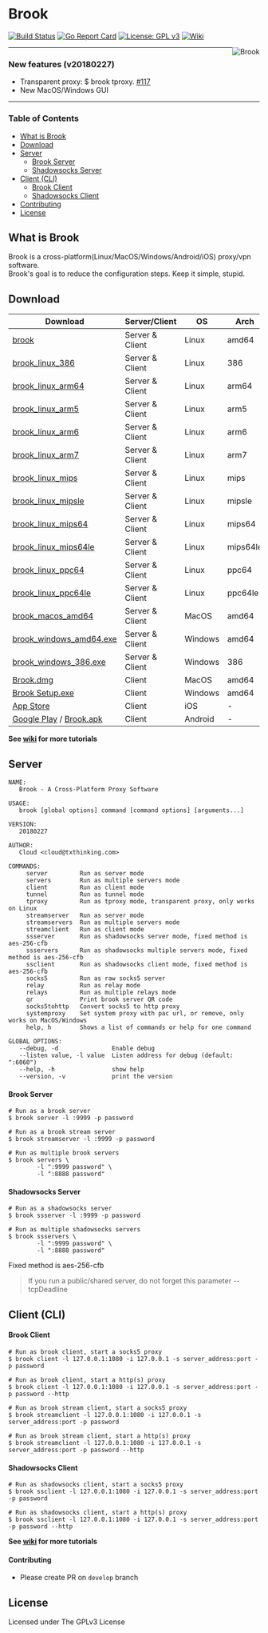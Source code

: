 # Brook

[![Build Status](https://travis-ci.org/txthinking/brook.svg?branch=master)](https://travis-ci.org/txthinking/brook) [![Go Report Card](https://goreportcard.com/badge/github.com/txthinking/brook)](https://goreportcard.com/report/github.com/txthinking/brook) [![License: GPL v3](https://img.shields.io/badge/License-GPL%20v3-blue.svg)](http://www.gnu.org/licenses/gpl-3.0) [![Wiki](https://img.shields.io/badge/docs-wiki-blue.svg)](https://github.com/txthinking/brook/wiki)

<p align="center">
    <img style="float: right;" src="https://storage.googleapis.com/txthinking-file/_/brook_200x200.png" alt="Brook"/>
</p>

---

### New features (v20180227)

* Transparent proxy: $ brook tproxy. [#117](https://github.com/txthinking/brook/issues/117)
* New MacOS/Windows GUI

---

### Table of Contents

* [What is Brook](#what-is-brook)
* [Download](#download)
* [Server](#server)
    * [Brook Server](#brook-server)
    * [Shadowsocks Server](#shadowsocks-server)
* [Client (CLI)](#client-cli)
    * [Brook Client](#brook-client)
    * [Shadowsocks Client](#shadowsocks-client)
* [Contributing](#contributing)
* [License](#license)

## What is Brook

Brook is a cross-platform(Linux/MacOS/Windows/Android/iOS) proxy/vpn software.<br/>
Brook's goal is to reduce the configuration steps. Keep it simple, stupid.

## Download

| Download | Server/Client | OS | Arch | Remark |
| --- | --- | --- | --- | --- |
| [brook](https://github.com/txthinking/brook/releases/download/v20180227/brook) | Server & Client | Linux | amd64 | CLI |
| [brook_linux_386](https://github.com/txthinking/brook/releases/download/v20180227/brook_linux_386) | Server & Client | Linux | 386 | CLI |
| [brook_linux_arm64](https://github.com/txthinking/brook/releases/download/v20180227/brook_linux_arm64) | Server & Client | Linux | arm64 | CLI |
| [brook_linux_arm5](https://github.com/txthinking/brook/releases/download/v20180227/brook_linux_arm5) | Server & Client | Linux | arm5 | CLI |
| [brook_linux_arm6](https://github.com/txthinking/brook/releases/download/v20180227/brook_linux_arm6) | Server & Client | Linux | arm6 | CLI |
| [brook_linux_arm7](https://github.com/txthinking/brook/releases/download/v20180227/brook_linux_arm7) | Server & Client | Linux | arm7 | CLI |
| [brook_linux_mips](https://github.com/txthinking/brook/releases/download/v20180227/brook_linux_mips) | Server & Client | Linux | mips | CLI |
| [brook_linux_mipsle](https://github.com/txthinking/brook/releases/download/v20180227/brook_linux_mipsle) | Server & Client | Linux | mipsle | CLI |
| [brook_linux_mips64](https://github.com/txthinking/brook/releases/download/v20180227/brook_linux_mips64) | Server & Client | Linux | mips64 | CLI |
| [brook_linux_mips64le](https://github.com/txthinking/brook/releases/download/v20180227/brook_linux_mips64le) | Server & Client | Linux | mips64le | CLI |
| [brook_linux_ppc64](https://github.com/txthinking/brook/releases/download/v20180227/brook_linux_ppc64) | Server & Client | Linux | ppc64 | CLI |
| [brook_linux_ppc64le](https://github.com/txthinking/brook/releases/download/v20180227/brook_linux_ppc64le) | Server & Client | Linux | ppc64le | CLI |
| [brook_macos_amd64](https://github.com/txthinking/brook/releases/download/v20180227/brook_macos_amd64) | Server & Client | MacOS | amd64 | CLI |
| [brook_windows_amd64.exe](https://github.com/txthinking/brook/releases/download/v20180227/brook_windows_amd64.exe) | Server & Client | Windows | amd64 | CLI |
| [brook_windows_386.exe](https://github.com/txthinking/brook/releases/download/v20180227/brook_windows_386.exe) | Server & Client | Windows | 386 | CLI |
| [Brook.dmg](https://github.com/txthinking/brook/releases/download/v20180227/Brook.dmg) | Client | MacOS | amd64 | GUI |
| [Brook Setup.exe](https://github.com/txthinking/brook/releases/download/v20180227/Brook%20Setup.exe) | Client | Windows | amd64 | GUI |
| [App Store](https://itunes.apple.com/us/app/brook-brook-shadowsocks-vpn-proxy/id1216002642) | Client | iOS | - | GUI |
| [Google Play](https://play.google.com/store/apps/details?id=com.txthinking.brook) / [Brook.apk](https://github.com/txthinking/brook/releases/download/v20180227/Brook.apk) | Client | Android | - | GUI |

**See [wiki](https://github.com/txthinking/brook/wiki) for more tutorials**

## Server

```
NAME:
   Brook - A Cross-Platform Proxy Software

USAGE:
   brook [global options] command [command options] [arguments...]

VERSION:
   20180227

AUTHOR:
   Cloud <cloud@txthinking.com>

COMMANDS:
     server         Run as server mode
     servers        Run as multiple servers mode
     client         Run as client mode
     tunnel         Run as tunnel mode
     tproxy         Run as tproxy mode, transparent proxy, only works on Linux
     streamserver   Run as server mode
     streamservers  Run as multiple servers mode
     streamclient   Run as client mode
     ssserver       Run as shadowsocks server mode, fixed method is aes-256-cfb
     ssservers      Run as shadowsocks multiple servers mode, fixed method is aes-256-cfb
     ssclient       Run as shadowsocks client mode, fixed method is aes-256-cfb
     socks5         Run as raw socks5 server
     relay          Run as relay mode
     relays         Run as multiple relays mode
     qr             Print brook server QR code
     socks5tohttp   Convert socks5 to http proxy
     systemproxy    Set system proxy with pac url, or remove, only works on MacOS/Windows
     help, h        Shows a list of commands or help for one command

GLOBAL OPTIONS:
   --debug, -d               Enable debug
   --listen value, -l value  Listen address for debug (default: ":6060")
   --help, -h                show help
   --version, -v             print the version
```

#### Brook Server

```
# Run as a brook server
$ brook server -l :9999 -p password
```

```
# Run as a brook stream server
$ brook streamserver -l :9999 -p password
```

```
# Run as multiple brook servers
$ brook servers \
        -l ":9999 password" \
        -l ":8888 password"
```

#### Shadowsocks Server

```
# Run as a shadowsocks server
$ brook ssserver -l :9999 -p password
```

```
# Run as multiple shadowsocks servers
$ brook ssservers \
        -l ":9999 password" \
        -l ":8888 password"
```

Fixed method is aes-256-cfb

> If you run a public/shared server, do not forget this parameter --tcpDeadline

## Client (CLI)

#### Brook Client

```
# Run as brook client, start a socks5 proxy
$ brook client -l 127.0.0.1:1080 -i 127.0.0.1 -s server_address:port -p password
```

```
# Run as brook client, start a http(s) proxy
$ brook client -l 127.0.0.1:1080 -i 127.0.0.1 -s server_address:port -p password --http
```

```
# Run as brook stream client, start a socks5 proxy
$ brook streamclient -l 127.0.0.1:1080 -i 127.0.0.1 -s server_address:port -p password
```

```
# Run as brook stream client, start a http(s) proxy
$ brook streamclient -l 127.0.0.1:1080 -i 127.0.0.1 -s server_address:port -p password --http
```


#### Shadowsocks Client

```
# Run as shadowsocks client, start a socks5 proxy
$ brook ssclient -l 127.0.0.1:1080 -i 127.0.0.1 -s server_address:port -p password
```

```
# Run as shadowsocks client, start a http(s) proxy
$ brook ssclient -l 127.0.0.1:1080 -i 127.0.0.1 -s server_address:port -p password --http
```

**See [wiki](https://github.com/txthinking/brook/wiki) for more tutorials**

#### Contributing

* Please create PR on `develop` branch

## License

Licensed under The GPLv3 License
